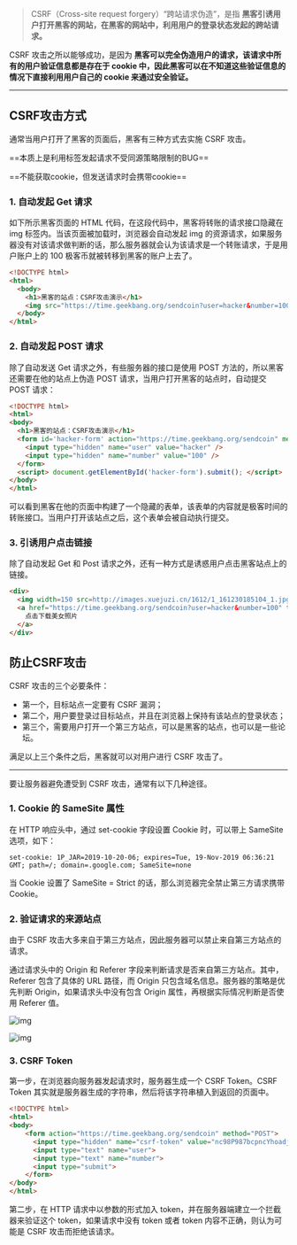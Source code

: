 > CSRF（Cross-site request forgery）“跨站请求伪造”，是指 **黑客引诱用户打开黑客的网站，在黑客的网站中，利用用户的登录状态发起的跨站请求。**



CSRF 攻击之所以能够成功，是因为 **黑客可以完全伪造用户的请求，该请求中所有的用户验证信息都是存在于 cookie 中，因此黑客可以在不知道这些验证信息的情况下直接利用用户自己的 cookie 来通过安全验证。**

--------



## CSRF攻击方式

通常当用户打开了黑客的页面后，黑客有三种方式去实施 CSRF 攻击。

==本质上是利用标签发起请求不受同源策略限制的BUG==

==不能获取cookie，但发送请求时会携带cookie==

### 1. 自动发起 Get 请求

如下所示黑客页面的 HTML 代码，在这段代码中，黑客将转账的请求接口隐藏在 img 标签内。当该页面被加载时，浏览器会自动发起 img 的资源请求，如果服务器没有对该请求做判断的话，那么服务器就会认为该请求是一个转账请求，于是用户账户上的 100 极客币就被转移到黑客的账户上去了。

~~~html
<!DOCTYPE html>
<html>
  <body>
    <h1>黑客的站点：CSRF攻击演示</h1>
    <img src="https://time.geekbang.org/sendcoin?user=hacker&number=100">
  </body>
</html>
~~~

### 2. 自动发起 POST 请求

除了自动发送 Get 请求之外，有些服务器的接口是使用 POST 方法的，所以黑客还需要在他的站点上伪造 POST 请求，当用户打开黑客的站点时，自动提交 POST 请求：

~~~html
<!DOCTYPE html>
<html>
<body>
  <h1>黑客的站点：CSRF攻击演示</h1>
  <form id='hacker-form' action="https://time.geekbang.org/sendcoin" method=POST>
    <input type="hidden" name="user" value="hacker" />
    <input type="hidden" name="number" value="100" />
  </form>
  <script> document.getElementById('hacker-form').submit(); </script>
</body>
</html>
~~~

可以看到黑客在他的页面中构建了一个隐藏的表单，该表单的内容就是极客时间的转账接口。当用户打开该站点之后，这个表单会被自动执行提交。

### 3. 引诱用户点击链接

除了自动发起 Get 和 Post 请求之外，还有一种方式是诱惑用户点击黑客站点上的链接。

~~~htmL
<div>
  <img width=150 src=http://images.xuejuzi.cn/1612/1_161230185104_1.jpg> </img> </div> <div>
  <a href="https://time.geekbang.org/sendcoin?user=hacker&number=100" taget="_blank">
    点击下载美女照片
  </a>
</div>
~~~



## 防止CSRF攻击

CSRF 攻击的三个必要条件：

+ 第一个，目标站点一定要有 CSRF 漏洞；
+ 第二个，用户要登录过目标站点，并且在浏览器上保持有该站点的登录状态；
+ 第三个，需要用户打开一个第三方站点，可以是黑客的站点，也可以是一些论坛。

满足以上三个条件之后，黑客就可以对用户进行 CSRF 攻击了。

-------

要让服务器避免遭受到 CSRF 攻击，通常有以下几种途径。

### 1. Cookie 的 SameSite 属性

在 HTTP 响应头中，通过 set-cookie 字段设置 Cookie 时，可以带上 SameSite 选项，如下：

~~~http
set-cookie: 1P_JAR=2019-10-20-06; expires=Tue, 19-Nov-2019 06:36:21 GMT; path=/; domain=.google.com; SameSite=none
~~~

当 Cookie 设置了 SameSite = Strict 的话，那么浏览器完全禁止第三方请求携带Cookie。



### 2. 验证请求的来源站点

由于 CSRF 攻击大多来自于第三方站点，因此服务器可以禁止来自第三方站点的请求。

通过请求头中的 Origin 和 Referer 字段来判断请求是否来自第三方站点。其中，Referer 包含了具体的 URL 路径，而 Origin 只包含域名信息。服务器的策略是优先判断 Origin，如果请求头中没有包含 Origin 属性，再根据实际情况判断是否使用 Referer 值。

![img](https://static001.geekbang.org/resource/image/15/c9/159430e9d15cb7bcfa4fd014da31a2c9.png?wh=1142*816)

![img](https://static001.geekbang.org/resource/image/25/03/258dc5542db8961aaa23ec0c02030003.png?wh=1142*864)



### 3. CSRF Token

第一步，在浏览器向服务器发起请求时，服务器生成一个 CSRF Token。CSRF Token 其实就是服务器生成的字符串，然后将该字符串植入到返回的页面中。

~~~html
<!DOCTYPE html>
<html>
<body>
    <form action="https://time.geekbang.org/sendcoin" method="POST">
      <input type="hidden" name="csrf-token" value="nc98P987bcpncYhoadjoiydc9ajDlcn">
      <input type="text" name="user">
      <input type="text" name="number">
      <input type="submit">
    </form>
</body>
</html>
~~~

第二步，在 HTTP 请求中以参数的形式加入 token，并在服务器端建立一个拦截器来验证这个 token，如果请求中没有 token 或者 token 内容不正确，则认为可能是 CSRF 攻击而拒绝该请求。



